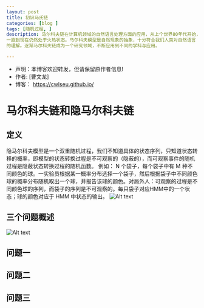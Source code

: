 ```yaml
---
layout: post
title: 初识马氏链
categories: [blog ]
tags: [随机过程, ]
description: 马尔科夫链在计算机领域的自然语言处理方面的应用，从上个世界80年代开始，
一直到现在仍然处于火热状态。马尔科夫模型是自然现象的抽象，十分符合我们人类对自然语言
的理解。逐渐马尔科夫链成为一个研究领域，不断应用到不同的学科与应用。

---
```



- 声明：本博客欢迎转发，但请保留原作者信息!
- 作者: [曹文龙]
- 博客： <https://cwlseu.github.io/>

# 马尔科夫链和隐马尔科夫链

## 定义

隐马尔科夫模型是一个双重随机过程，我们不知道具体的状态序列，只知道状态转移的概率，即模型的状态转换过程是不可观察的（隐蔽的），而可观察事件的随机过程是隐蔽状态转换过程的随机函数。
例如： N 个袋子，每个袋子中有 M 种不同颜色的球。一实验员根据某一概率分布选择一个袋子，然后根据袋子中不同颜色球的概率分布随机取出一个球，并报告该球的颜色。对局外人：可观察的过程是不同颜色球的序列，而袋子的序列是不可观察的。每只袋子对应HMM中的一个状态；球的颜色对应于 HMM 中状态的输出。
![Alt text](./1465836140470.png)

## 三个问题概述

![Alt text](./1465836025586.png)

## 问题一

## 问题二

## 问题三



























